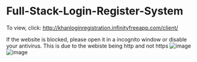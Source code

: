 # Full-Stack-Login-Register-System

To view, click: http://khanloginregistration.infinityfreeapp.com/client/

If the website is blocked, please open it in a incognito window or disable your antivirus. This is due to the webiste being http and not https
![image](https://user-images.githubusercontent.com/101340703/174694694-aa1e9b03-1a8c-4b29-aa06-84082deb110a.png)
![image](https://user-images.githubusercontent.com/101340703/174694712-707facd3-cf5d-46fc-969f-851e1205ac1b.png)
